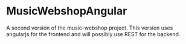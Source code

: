 # MusicWebshopAngular

A second version of the music-webshop project. This version uses angularjs for the frontend and will possibly use REST for the backend.
